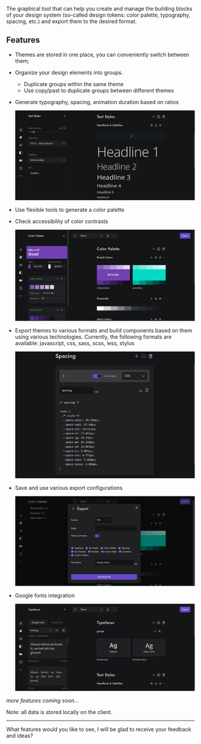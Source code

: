 The graphical tool that can help you create and manage the building blocks of your design system (so-called design tokens: color palette, typography, spacing, etc.) and export them to the desired format.


## Features

- Themes are stored in one place, you can conveniently switch between them;

- Organize your design elements into groups.
	- Duplicate groups within the same theme
	- Use copy/past to duplicate groups between different themes
- Generate typography, spacing, animation duration based on ratios

	![](https://raw.githubusercontent.com/andrepv/atoms/master/images/screenshots/screenshot-5.png?token=GHSAT0AAAAAABJ7OUJ3ZZE3VYAMENCARGEWYQ7NZDQ)

- Use flexible tools to generate a color palette

- Check accessibility of color contrasts

	![](https://raw.githubusercontent.com/andrepv/atoms/master/images/screenshots/screenshot-1.png?token=GHSAT0AAAAAABJ7OUJ2GFCHEXTEQF2BFZYCYQ7NZUA)

- Export themes to various formats and build components based on them using various technologies. Currently, the following formats are available: javascript, css, sass, scss, less, stylus

	![](https://raw.githubusercontent.com/andrepv/atoms/master/images/screenshots/screenshot-3.png?token=GHSAT0AAAAAABJ7OUJ3LO2BD3CDMXESSOPCYQ7N2QA)

- Save and use various export configurations

	![](https://raw.githubusercontent.com/andrepv/atoms/master/images/screenshots/screenshot-4.png?token=GHSAT0AAAAAABJ7OUJ2KCWFEO74QWVWLM26YQ7N3KQ)

- Google fonts integration

	![](https://raw.githubusercontent.com/andrepv/atoms/master/images/screenshots/screenshot-2.png?token=GHSAT0AAAAAABJ7OUJ2BSBDZQLZ5FEXJAF6YQ7N3XQ)

*more features coming soon*...

Note: all data is stored locally on the client.

------------

What features would you like to see, I will be glad to receive your feedback and ideas?
